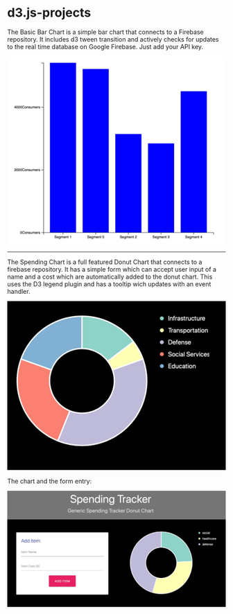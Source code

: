 # d3.js-projects

The Basic Bar Chart is a simple bar chart that connects to a Firebase repository. It includes d3 tween transition and actively checks for updates to the real time database on Google Firebase. Just add your API key. 

![Alt text](https://github.com/john-david/d3.js-projects/blob/master/Basic_Bar_Chart/BarChart_WithTweenTransition.jpg?raw=true "Bar Chart with Transition")

___________________

The Spending Chart is a full featured Donut Chart that connects to a firebase repository. It has a simple form which can accept user input of a name and a cost which are automatically added to the donut chart. This uses the D3 legend plugin and has a tooltip wich updates with an event handler. 

![Alt text](https://github.com/john-david/d3.js-projects/blob/master/spending_chart/Spending_Tracker_Chart2.jpg?raw=true "Spending Donut Chart with Transition")

The chart and the form entry: 

![Alt text](https://github.com/john-david/d3.js-projects/blob/master/spending_chart/Spending_Tracker_Chart.jpg?raw=true "Spending Donut Chart with Transition")





